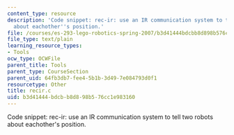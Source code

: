 ```yaml
---
content_type: resource
description: 'Code snippet: rec-ir: use an IR communication system to tell two robots
  about eachother''s position.'
file: /courses/es-293-lego-robotics-spring-2007/b3d41444bdcbb8d898b576cc1e983160_recir.c
file_type: text/plain
learning_resource_types:
- Tools
ocw_type: OCWFile
parent_title: Tools
parent_type: CourseSection
parent_uid: 64fb3db7-fee4-5b1b-3d49-7e084793d0f1
resourcetype: Other
title: recir.c
uid: b3d41444-bdcb-b8d8-98b5-76cc1e983160
---
```

Code snippet: rec-ir: use an IR communication system to tell two robots about eachother's position.

